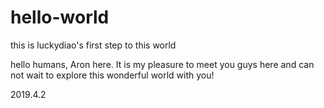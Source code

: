 # hello-world
this is luckydiao's first step to this world

hello humans,
Aron here. It is my pleasure to meet you guys here and can not wait to 
explore this wonderful world with you!

2019.4.2
